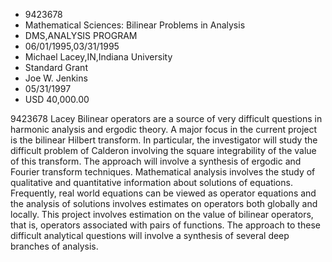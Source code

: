 
* 9423678
* Mathematical Sciences: Bilinear Problems in Analysis
* DMS,ANALYSIS PROGRAM
* 06/01/1995,03/31/1995
* Michael Lacey,IN,Indiana University
* Standard Grant
* Joe W. Jenkins
* 05/31/1997
* USD 40,000.00

9423678 Lacey Bilinear operators are a source of very difficult questions in
harmonic analysis and ergodic theory. A major focus in the current project is
the bilinear Hilbert transform. In particular, the investigator will study the
difficult problem of Calderon involving the square integrability of the value of
this transform. The approach will involve a synthesis of ergodic and Fourier
transform techniques. Mathematical analysis involves the study of qualitative
and quantitative information about solutions of equations. Frequently, real
world equations can be viewed as operator equations and the analysis of
solutions involves estimates on operators both globally and locally. This
project involves estimation on the value of bilinear operators, that is,
operators associated with pairs of functions. The approach to these difficult
analytical questions will involve a synthesis of several deep branches of
analysis.
